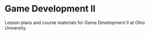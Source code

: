 # Game Development II

Lesson plans and course materials for Game Development II at Ohio University.
